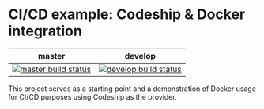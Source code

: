 # CI/CD example: Codeship & Docker integration


| master | develop |
|:------:|:-------:|
| [![master build status](https://app.codeship.com/projects/747289e0-d353-0137-c41e-62d87e3fb128/status?branch=master)](https://app.codeship.com/projects/370089) | [![develop build status](https://app.codeship.com/projects/747289e0-d353-0137-c41e-62d87e3fb128/status?branch=develop)](https://app.codeship.com/projects/370089) |

This project serves as a starting point and a demonstration of Docker usage for CI/CD purposes using Codeship as the provider.